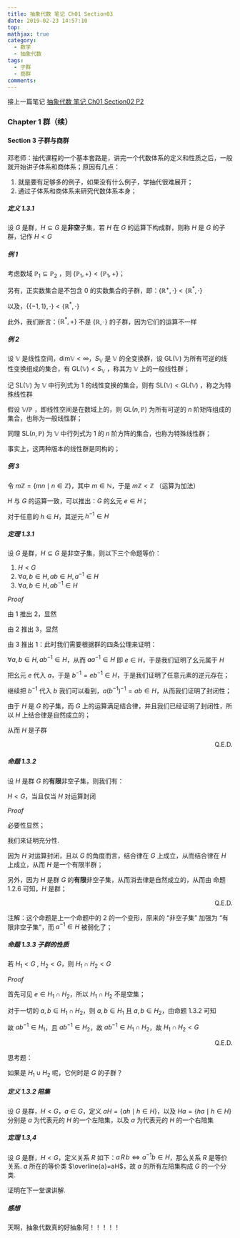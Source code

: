```yaml
---
title: 抽象代数 笔记 Ch01 Section03
date: 2019-02-23 14:57:10
top:
mathjax: true
category:
  - 数学
  - 抽象代数
tags:
  - 子群
  - 商群
comments:
---
```


接上一篇笔记 [抽象代数 笔记 Ch01 Section02 P2](https://googolplex-c.github.io/2019/02/21/抽象代数-笔记-Ch01-Section02-P2/)

<!-- more -->

### Chapter 1 群（续）

#### Section 3 子群与商群

邓老师：抽代课程的一个基本套路是，讲完一个代数体系的定义和性质之后，一般就开始讲子体系和商体系；原因有几点：

1. 就是要有足够多的例子，如果没有什么例子，学抽代很难展开；
2. 通过子体系和商体系来研究代数体系本身；

##### 定义 1.3.1 

设 $G$ 是群，$H \subseteq G$ 是**非空**子集，若 $H$ 在 $G$ 的运算下构成群，则称 $H$ 是 $G$ 的子群，记作 $H <G$ 

##### 例 1

考虑数域 $\mathbb{P}_1 \subseteq \mathbb{P}_2$ ，则 $\{\mathbb{P}_1,+\} < \{\mathbb{P}_1,+\}$；

另有，正实数集合是不包含 $0$ 的实数集合的子群，即：$\{\mathbb{R}^+, \cdot\} < \{\mathbb{R}^*, \cdot\}$

以及，$\{\{-1,1\},\cdot\} < \{\mathbb{R}^*,\cdot\}$

此外，我们断言：$\{\mathbb{R}^*,+\}$ 不是 $\{\mathbb{R}, \cdot\}$ 的子群，因为它们的运算不一样

##### 例 2

设 $\mathbb{V}$ 是线性空间，$\mathrm{dim} \mathbb{V} < \infty$，$S_{\mathbb{V}}$ 是 $\mathbb{V}$ 的全变换群，设 $\mathrm{GL}(\mathbb{V})$ 为所有可逆的线性变换组成的集合，有 $\mathrm{GL}(\mathbb{V}) < S_{\mathbb{V}}$ ，称其为 $\mathbb{V}$ 上的一般线性群；

记 $\mathrm{SL}(\mathbb{V})$ 为 $\mathbb{V}$ 中行列式为 $1$ 的线性变换的集合，则有 $\mathrm{SL}(\mathbb{V}) < \mathrm{GL}(\mathbb{V})$ ，称之为特殊线性群

假设 $\mathbb{V}/\mathbb{P}$ ，即线性空间是在数域上的，则 $\mathrm{GL}(n,\mathbb{P})$ 为所有可逆的 $n$ 阶矩阵组成的集合，也称为一般线性群；

同理 $\mathrm{SL}(n,\mathbb{P})$ 为 $\mathbb{V}$ 中行列式为 $1$ 的 $n$ 阶方阵的集合，也称为特殊线性群；

事实上，这两种版本的线性群是同构的；

##### 例 3

令 $m\mathbb{Z}=\{mn \mid  n \in \mathbb{Z}\}$，其中 $m \in \mathbb{N}$，于是 $m\mathbb{Z} < \mathbb{Z}$ （运算为加法）



$H$ 与 $G$ 的运算一致，可以推出：$G$ 的幺元 $e \in H$；

对于任意的 $h \in H$，其逆元 $h^{-1} \in H$

##### 定理 1.3.1 

设 $G$ 是群，$H \subseteq G$ 是非空子集，则以下三个命题等价：

1. $H <G$
2. $\forall a,b \in H,ab \in H, a^{-1}\in H$
3. $\forall a,b \in  H, ab^{-1} \in H$

*Proof*

由 1 推出 2，显然

由 2 推出 3，显然

由 3 推出 1：此时我们需要根据群的四条公理来证明：

$\forall a, b \in H,ab^{-1} \in H$，从而 $aa^{-1} \in H$ 即 $e \in H$，于是我们证明了幺元属于 $H$

把幺元 $e$ 代入 $a$，于是 $b^{-1} =eb^{-1} \in H$，于是我们证明了任意元素的逆元存在；

继续把 $b^{-1}$ 代入 $b$ 我们可以看到，$a(b^{-1})^{-1}=ab \in H$，从而我们证明了封闭性；

由于 $H$ 是 $G$ 的子集，而 $G$ 上的运算满足结合律，并且我们已经证明了封闭性，所以 $H$ 上结合律是自然成立的；

从而 $H$ 是子群

<p align="right">Q.E.D.</p>

##### 命题 1.3.2 

设 $H$ 是群 $G$ 的**有限**非空子集，则我们有：

$H <G$，当且仅当 $H$ 对运算封闭

*Proof*

必要性显然；

我们来证明充分性.

因为 $H$ 对运算封闭，且以 $G$ 的角度而言，结合律在 $G$ 上成立，从而结合律在 $H$ 上成立，从而 $H$ 是一个有限半群；

另外，因为 $H$ 是群 $G$ 的**有限**非空子集，从而消去律是自然成立的，从而由 命题 1.2.6 可知，$H$ 是群；

<p align="right">Q.E.D.</p>

注解：这个命题是上一个命题中的 2 的一个变形，原来的 “非空子集” 加强为 “有限非空子集”，而 $a^{-1} \in H$ 被弱化了；

##### 命题 1.3.3 子群的性质

若 $H_1 < G$ , $H_2 <G$，则 $H_1 \cap H_2 <G$

*Proof*

首先可见 $e \in H_1 \cap H_2$，所以 $H_1 \cap H_2$ 不是空集；

对于一切的 $a,b \in H_1 \cap H_2$，则 $a,b \in H_1$ 且 $a,b \in H_2$，由命题 1.3.2 可知

故 $ab^{-1} \in H_1$，且 $ab^{-1} \in H_2$，故 $ab^{-1} \in H_1 \cap H_2$，故 $H_1 \cap H_2 < G$

<p align="right">Q.E.D.</p>

思考题：

如果是 $H_1 \cup H_2$ 呢，它何时是 $G$ 的子群？



##### 定义 1.3.2 陪集

设 $G$ 是群，$H <G$，$a \in G$，定义 $aH=\{ah \mid h \in H\}$，以及 $Ha =\{ha \mid h \in H\}$ 分别是 $a$ 为代表元的 $H$ 的一个左陪集，以及 $a$ 为代表元的 $H$ 的一个右陪集

##### 定理 1.3,4

设 $G$ 是群，$H <G$，定义关系 $R$ 如下：$a\, R\, b \Leftrightarrow a^{-1}b \in H$，那么关系 $R$ 是等价关系. $a$ 所在的等价类 $\overline{a}=aH$，故 $a$ 的所有左陪集构成 $G$ 的一个分类.

证明在下一堂课讲解.



##### 感想

天啊，抽象代数真的好抽象阿！！！！！